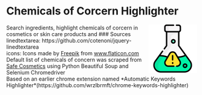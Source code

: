 # Chemicals of Corcern Highlighter
<img src="https://github.com/gchoi17/highlight_harmful_chemicals/blob/master/src/icons/flask_128.png" align="right" style="padding-left: 10px" />
Search ingredients, highlight chemicals of corcern in cosmetics or skin care products and 
### Sources
linedtextarea: https://github.com/cotenoni/jquery-linedtextarea<br>
icons:  <span>
            Icons made by 
            <a href="http://www.freepik.com/" title="Freepik">Freepik</a> from 
            <a href="https://www.flaticon.com/" title="Flaticon">www.flaticon.com</a>
        </span><br>
Default list of chemicals of concern was scraped from <a href=http://www.safecosmetics.org/>Safe Cosmetics</a> using Python Beautiful Soup and Selenium Chromedriver<br>
Based on an earlier chrome extension named
*Automatic Keywords Highlighter*(https://github.com/wrzlbrmft/chrome-keywords-highlighter)<br>
